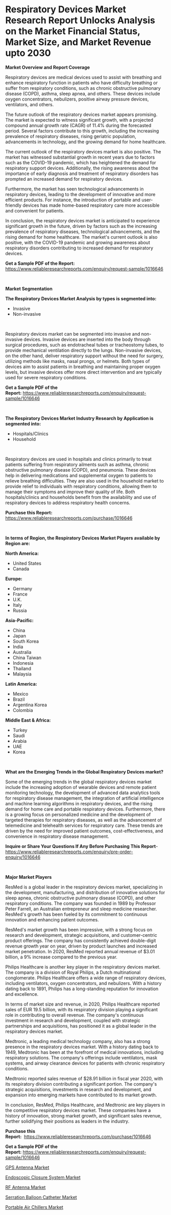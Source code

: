 <p><h1>Respiratory Devices Market Research Report Unlocks Analysis on the Market Financial Status, Market Size, and Market Revenue upto 2030</h1></p><p><strong>Market Overview and Report Coverage</strong></p>
<p><p>Respiratory devices are medical devices used to assist with breathing and enhance respiratory function in patients who have difficulty breathing or suffer from respiratory conditions, such as chronic obstructive pulmonary disease (COPD), asthma, sleep apnea, and others. These devices include oxygen concentrators, nebulizers, positive airway pressure devices, ventilators, and others.</p><p>The future outlook of the respiratory devices market appears promising. The market is expected to witness significant growth, with a projected compound annual growth rate (CAGR) of 11.4% during the forecasted period. Several factors contribute to this growth, including the increasing prevalence of respiratory diseases, rising geriatric population, advancements in technology, and the growing demand for home healthcare.</p><p>The current outlook of the respiratory devices market is also positive. The market has witnessed substantial growth in recent years due to factors such as the COVID-19 pandemic, which has heightened the demand for respiratory support devices. Additionally, the rising awareness about the importance of early diagnosis and treatment of respiratory disorders has prompted an increased demand for respiratory devices.</p><p>Furthermore, the market has seen technological advancements in respiratory devices, leading to the development of innovative and more efficient products. For instance, the introduction of portable and user-friendly devices has made home-based respiratory care more accessible and convenient for patients.</p><p>In conclusion, the respiratory devices market is anticipated to experience significant growth in the future, driven by factors such as the increasing prevalence of respiratory diseases, technological advancements, and the rising demand for home healthcare. The market's current outlook is also positive, with the COVID-19 pandemic and growing awareness about respiratory disorders contributing to increased demand for respiratory devices.</p></p>
<p><strong>Get a Sample PDF of the Report:</strong> <a href="https://www.reliableresearchreports.com/enquiry/request-sample/1016646">https://www.reliableresearchreports.com/enquiry/request-sample/1016646</a></p>
<p>&nbsp;</p>
<p><strong>Market Segmentation</strong></p>
<p><strong>The Respiratory Devices Market Analysis by types is segmented into:</strong></p>
<p><ul><li>Invasive</li><li>Non-invasive</li></ul></p>
<p>&nbsp;</p>
<p><p>Respiratory devices market can be segmented into invasive and non-invasive devices. Invasive devices are inserted into the body through surgical procedures, such as endotracheal tubes or tracheostomy tubes, to provide mechanical ventilation directly to the lungs. Non-invasive devices, on the other hand, deliver respiratory support without the need for surgery, utilizing methods like masks, nasal prongs, or helmets. Both types of devices aim to assist patients in breathing and maintaining proper oxygen levels, but invasive devices offer more direct intervention and are typically used for severe respiratory conditions.</p></p>
<p><strong>Get a Sample PDF of the Report:</strong>&nbsp;<a href="https://www.reliableresearchreports.com/enquiry/request-sample/1016646">https://www.reliableresearchreports.com/enquiry/request-sample/1016646</a></p>
<p>&nbsp;</p>
<p><strong>The Respiratory Devices Market Industry Research by Application is segmented into:</strong></p>
<p><ul><li>Hospitals/Clinics</li><li>Household</li></ul></p>
<p>&nbsp;</p>
<p><p>Respiratory devices are used in hospitals and clinics primarily to treat patients suffering from respiratory ailments such as asthma, chronic obstructive pulmonary disease (COPD), and pneumonia. These devices help in delivering medications and supplemental oxygen to patients to relieve breathing difficulties. They are also used in the household market to provide relief to individuals with respiratory conditions, allowing them to manage their symptoms and improve their quality of life. Both hospitals/clinics and households benefit from the availability and use of respiratory devices to address respiratory health concerns.</p></p>
<p><strong>Purchase this Report:</strong>&nbsp; <a href="https://www.reliableresearchreports.com/purchase/1016646">https://www.reliableresearchreports.com/purchase/1016646</a></p>
<p>&nbsp;</p>
<p><strong>In terms of Region, the Respiratory Devices Market Players available by Region are:</strong></p>
<p>
    <p> <strong> North America: </strong>
        <ul>
            <li>United States</li>
            <li>Canada</li>
        </ul>
        </p> 
    <p> <strong> Europe: </strong>
        <ul>
            <li>Germany</li>
            <li>France</li>
            <li>U.K.</li>
            <li>Italy</li>
            <li>Russia</li>
        </ul>
        </p> 
    <p> <strong> Asia-Pacific: </strong>
        <ul>
            <li>China</li>
            <li>Japan</li>
            <li>South Korea</li>
            <li>India</li>
            <li>Australia</li>
            <li>China Taiwan</li>
            <li>Indonesia</li>
            <li>Thailand</li>
            <li>Malaysia</li>
        </ul>
        </p> 
    <p> <strong> Latin America: </strong>
        <ul>
            <li>Mexico</li>
            <li>Brazil</li>
            <li>Argentina Korea</li>
            <li>Colombia</li>
        </ul>
        </p> 
    <p> <strong> Middle East & Africa: </strong>
        <ul>
            <li>Turkey</li>
            <li>Saudi</li>
            <li>Arabia</li>
            <li>UAE</li>
            <li>Korea</li>
        </ul>
    </p>
    </p>
<p>&nbsp;</p>
<p><strong>What are the Emerging Trends in the Global Respiratory Devices market?</strong></p>
<p><p>Some of the emerging trends in the global respiratory devices market include the increasing adoption of wearable devices and remote patient monitoring technology, the development of advanced data analytics tools for respiratory disease management, the integration of artificial intelligence and machine learning algorithms in respiratory devices, and the rising demand for home care and portable respiratory devices. Furthermore, there is a growing focus on personalized medicine and the development of targeted therapies for respiratory diseases, as well as the advancement of telemedicine and telehealth services for respiratory care. These trends are driven by the need for improved patient outcomes, cost-effectiveness, and convenience in respiratory disease management.</p></p>
<p><strong>Inquire or Share Your Questions If Any Before Purchasing This Report</strong>- <a href="https://www.reliableresearchreports.com/enquiry/pre-order-enquiry/1016646">https://www.reliableresearchreports.com/enquiry/pre-order-enquiry/1016646</a></p>
<p>&nbsp;</p>
<p><strong>Major Market Players</strong></p>
<p><p>ResMed is a global leader in the respiratory devices market, specializing in the development, manufacturing, and distribution of innovative solutions for sleep apnea, chronic obstructive pulmonary disease (COPD), and other respiratory conditions. The company was founded in 1989 by Professor Peter Farrell, an Australian entrepreneur and sleep medicine researcher. ResMed's growth has been fueled by its commitment to continuous innovation and enhancing patient outcomes.</p><p>ResMed's market growth has been impressive, with a strong focus on research and development, strategic acquisitions, and customer-centric product offerings. The company has consistently achieved double-digit revenue growth year on year, driven by product launches and increased market penetration. In 2020, ResMed reported annual revenue of $3.01 billion, a 9% increase compared to the previous year.</p><p>Philips Healthcare is another key player in the respiratory devices market. The company is a division of Royal Philips, a Dutch multinational conglomerate. Philips Healthcare offers a wide range of respiratory devices, including ventilators, oxygen concentrators, and nebulizers. With a history dating back to 1891, Philips has a long-standing reputation for innovation and excellence. </p><p>In terms of market size and revenue, in 2020, Philips Healthcare reported sales of EUR 19.5 billion, with its respiratory division playing a significant role in contributing to overall revenue. The company's continuous investment in research and development, coupled with strategic partnerships and acquisitions, has positioned it as a global leader in the respiratory devices market.</p><p>Medtronic, a leading medical technology company, also has a strong presence in the respiratory devices market. With a history dating back to 1949, Medtronic has been at the forefront of medical innovations, including respiratory solutions. The company's offerings include ventilators, mask systems, and airway clearance devices for patients with chronic respiratory conditions.</p><p>Medtronic reported sales revenue of $28.91 billion in fiscal year 2020, with its respiratory division contributing a significant portion. The company's strategic acquisitions, investments in research and development, and expansion into emerging markets have contributed to its market growth.</p><p>In conclusion, ResMed, Philips Healthcare, and Medtronic are key players in the competitive respiratory devices market. These companies have a history of innovation, strong market growth, and significant sales revenue, further solidifying their positions as leaders in the industry.</p></p>
<p><strong>Purchase this Report:</strong>&nbsp;&nbsp;<a href="https://www.reliableresearchreports.com/purchase/1016646">https://www.reliableresearchreports.com/purchase/1016646</a></p>
<p></p>
<p><strong>Get a Sample PDF of the Report:</strong>&nbsp;<a href="https://www.reliableresearchreports.com/enquiry/request-sample/1016646">https://www.reliableresearchreports.com/enquiry/request-sample/1016646</a></p>
<p><p><a href="https://medium.com/@flavietowne/gps-antenna-market-size-growth-forecast-2023-2030-b29dafc08010">GPS Antenna Market</a></p><p><a href="https://www.reportprime.com/endoscopic-closure-system-r9137">Endoscopic Closure System Market</a></p><p><a href="https://medium.com/@verladurgan/rf-antenna-market-size-growth-forecast-2023-2030-98ccedd71395">RF Antenna Market</a></p><p><a href="https://www.reportprime.com/serration-balloon-catheter-r9143">Serration Balloon Catheter Market</a></p><p><a href="https://www.linkedin.com/pulse/portable-air-chillers-market-size-growth-forecast-from-2023-fgpzc/">Portable Air Chillers Market</a></p></p>
